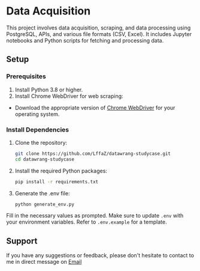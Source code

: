 # Data Acquisition

This project involves data acquisition, scraping, and data processing using PostgreSQL, APIs, and various file formats (CSV, Excel). It includes Jupyter notebooks and Python scripts for fetching and processing data.

## Setup

### Prerequisites
1. Install Python 3.8 or higher.
2. Install Chrome WebDriver for web scraping:
- Download the appropriate version of [Chrome WebDriver](https://developer.chrome.com/docs/chromedriver/downloads) for your operating system.

### Install Dependencies

1. Clone the repository:
   ```bash
   git clone https://github.com/LffaZ/datawrang-studycase.git
   cd datawrang-studycase
2. Install the required Python packages:
    ```bash
    pip install -r requirements.txt
3. Generate the .env file:
    ```bash
    python generate_env.py
Fill in the necessary values as prompted. Make sure to update `.env` with your environment variables. Refer to `.env.example` for a template.


## Support

If you have any suggestions or feedback, please don't hesitate to contact to me in direct message on [Email](alifah.zuhrah@gmail.com)

